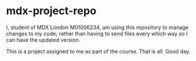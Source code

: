 # mdx-project-repo
I, student of MDX London M01006234, am using this repository to manage changes to my code;
rather than having to send files every which way so I can have the updated version.

This is a project assigned to me as part of the course. 
That is all. Good day. 
